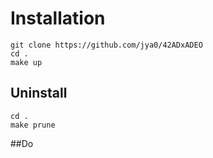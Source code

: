 # Installation
```
git clone https://github.com/jya0/42ADxADEO
cd .
make up
```

## Uninstall
```
cd .
make prune
```

##Do
<!--stackedit_data:
eyJoaXN0b3J5IjpbLTE0ODgwMjYwMzddfQ==
-->